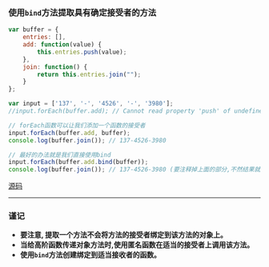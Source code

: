 ### 使用`bind`方法提取具有确定接受者的方法

```javascript
var buffer = {
    entries: [],
    add: function(value) {
        this.entries.push(value);
    },
    join: function() {
        return this.entries.join("");
    }
};

var input = ['137', '-', '4526', '-', '3980'];
//input.forEach(buffer.add); // Cannot read property 'push' of undefined

// forEach函数可以让我们添加一个函数的接受者
input.forEach(buffer.add, buffer);
console.log(buffer.join()); // 137-4526-3980

// 最好的办法就是我们直接使用bind
input.forEach(buffer.add.bind(buffer));
console.log(buffer.join()); // 137-4526-3980 (要注释掉上面的部分,不然结果就是: 137-4526-3980137-4526-3980)
```
[源码](item25/demo.js)

------

### 谨记
+ **要注意, 提取一个方法不会将方法的接受者绑定到该方法的对象上。**
+ **当给高阶函数传递对象方法时,使用匿名函数在适当的接受者上调用该方法。**
+ **使用`bind`方法创建绑定到适当接收者的函数。**